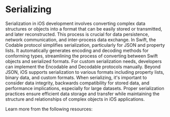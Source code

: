 # Serializing

Serialization in iOS development involves converting complex data structures or objects into a format that can be easily stored or transmitted, and later reconstructed. This process is crucial for data persistence, network communication, and inter-process data exchange. In Swift, the Codable protocol simplifies serialization, particularly for JSON and property lists. It automatically generates encoding and decoding methods for conforming types, streamlining the process of converting between Swift objects and serialized formats. For custom serialization needs, developers can implement the Encodable and Decodable protocols manually. Beyond JSON, iOS supports serialization to various formats including property lists, binary data, and custom formats. When serializing, it's important to consider data integrity, backwards compatibility for stored data, and performance implications, especially for large datasets. Proper serialization practices ensure efficient data storage and transfer while maintaining the structure and relationships of complex objects in iOS applications.

Learn more from the following resources:

